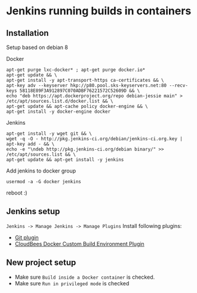 # Jenkins running builds in containers

## Installation

Setup based on debian 8

Docker
```
apt-get purge lxc-docker* ; apt-get purge docker.io*
apt-get update && \
apt-get install -y apt-transport-https ca-certificates && \
apt-key adv --keyserver hkp://p80.pool.sks-keyservers.net:80 --recv-keys 58118E89F3A912897C070ADBF76221572C52609D && \
echo "deb https://apt.dockerproject.org/repo debian-jessie main" > /etc/apt/sources.list.d/docker.list && \
apt-get update && apt-cache policy docker-engine && \
apt-get install -y docker-engine docker
```

Jenkins
```
apt-get install -y wget git && \
wget -q -O - http://pkg.jenkins-ci.org/debian/jenkins-ci.org.key | apt-key add - && \
echo -e "\ndeb http://pkg.jenkins-ci.org/debian binary/" >> /etc/apt/sources.list && \
apt-get update && apt-get install -y jenkins
```

Add jenkins to docker group
```
usermod -a -G docker jenkins
```
reboot :)

## Jenkins setup

`Jenkins -> Manage Jenkins -> Manage Plugins`
Install following plugins:
* [Git plugin](https://wiki.jenkins-ci.org/display/JENKINS/Git+Plugin])
* [CloudBees Docker Custom Build Environment Plugin](https://wiki.jenkins-ci.org/display/JENKINS/CloudBees+Docker+Custom+Build+Environment+Plugin)

## New project setup
* Make sure `Build inside a Docker container` is checked.
* Make sure `Run in privileged mode` is checked

